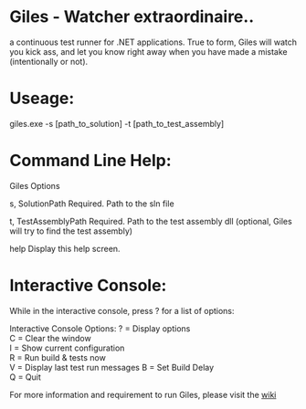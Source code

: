 # Giles - Watcher extraordinaire..  
a continuous test runner for .NET applications. True to form, Giles will watch you kick ass, and let you know right away when you have made a mistake (intentionally or not).

# Useage:

giles.exe -s [path_to_solution] -t [path_to_test_assembly]


# Command Line Help:

Giles Options

  s, SolutionPath        Required. Path to the sln file

  t, TestAssemblyPath    Required. Path to the test assembly dll (optional, Giles will try to find the test assembly)

  help                   Display this help screen.



# Interactive Console:

While in the interactive console, press ? for a list of options:

Interactive Console Options:
  ? = Display options  
  C = Clear the window  
  I = Show current configuration  
  R = Run build & tests now  
  V = Display last test run messages
  B = Set Build Delay  
  Q = Quit  

For more information and requirement to run Giles, please visit the [wiki](https://github.com/codereflection/Giles/wiki)